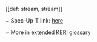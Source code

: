 [[def: stream, stream]]

~ Spec-Up-T link: <a href='https://weboftrust.github.io/WOT-terms/docs/glossary/stream'>here</a>

~ More in <a href="https://weboftrust.github.io/WOT-terms/docs/glossary/stream">extended KERI glossary</a>
